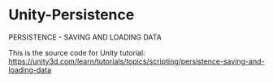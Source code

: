 # Unity-Persistence
PERSISTENCE - SAVING AND LOADING DATA

This is the source code for Unity tutorial:
https://unity3d.com/learn/tutorials/topics/scripting/persistence-saving-and-loading-data
